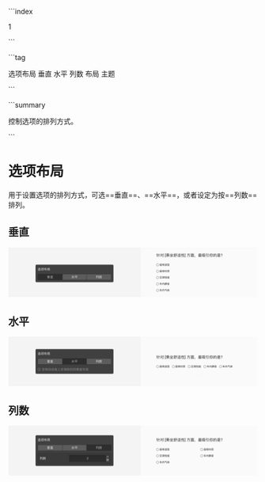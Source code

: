 \```index

1

\```

\```tag

选项布局 垂直 水平 列数 布局 主题

\```

\```summary

控制选项的排列方式。

\```

# 选项布局

用于设置选项的排列方式，可选==垂直==、==水平==，或者设定为按==列数==排列。

## 垂直

<img src='../assets/questionLayoutSetting/01optionLayout/vertical.png'>

## 水平

<img src='../assets/questionLayoutSetting/01optionLayout/horizontal.png'>

## 列数

<img src='../assets/questionLayoutSetting/01optionLayout/columns.png'>
